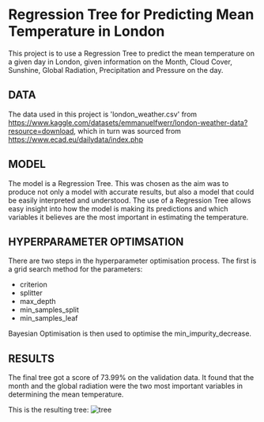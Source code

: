 # Regression Tree for Predicting Mean Temperature in London
This project is to use a Regression Tree to predict the mean temperature on a given day in London, given information on the Month, Cloud Cover, Sunshine, Global Radiation, Precipitation and Pressure on the day. 

## DATA
The data used in this project is 'london_weather.csv' from https://www.kaggle.com/datasets/emmanuelfwerr/london-weather-data?resource=download, which in turn was sourced from https://www.ecad.eu/dailydata/index.php

## MODEL 
The model is a Regression Tree. This was chosen as the aim was to produce not only a model with accurate results, but also a model that could be easily interpreted and understood. The use of a Regression Tree allows easy insight into how the model is making its predictions and which variables it believes are the most important in estimating the temperature.

## HYPERPARAMETER OPTIMSATION
There are two steps in the hyperparameter optimisation process. The first is a grid search method for the parameters:
- criterion
- splitter
- max_depth
- min_samples_split
- min_samples_leaf

Bayesian Optimisation is then used to optimise the min_impurity_decrease.

## RESULTS
The final tree got a score of 73.99% on the validation data. It found that the month and the global radiation were the two most important variables in determining the mean temperature.

This is the resulting tree:
![tree](https://user-images.githubusercontent.com/131019698/232862360-fb8649bb-7e17-4b21-9e8a-73545fe3fa2b.png)
